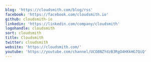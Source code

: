 ```yaml
---
blog: 'https://cloudsmith.com/blog/rss'
facebook: 'https://facebook.com/cloudsmith.io'
github: cloudsmith-io
linkedin: 'https://linkedin.com/company/cloudsmith'
logohandle: cloudsmith
sort: cloudsmith
title: Cloudsmith
twitter: cloudsmith
website: 'https://cloudsmith.com/'
youtube: 'https://youtube.com/channel/UCO8NZYdzB3RgO4HXkHG7QiQ'
---
```


